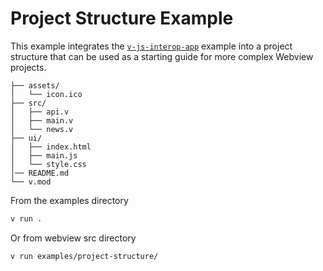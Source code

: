 # Project Structure Example

This example integrates the [`v-js-interop-app`](https://github.com/ttytm/webview/tree/master/examples/v-js-interop-app) example
into a project structure that can be used as a starting guide for more complex Webview projects.

```
├── assets/
│   └── icon.ico
├── src/
│   ├── api.v
│   ├── main.v
│   └── news.v
├── ui/
│   ├── index.html
│   ├── main.js
│   └── style.css
│── README.md
└── v.mod
```

From the examples directory

```sh
v run .
```

Or from webview src directory

```sh
v run examples/project-structure/
```

